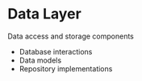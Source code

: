 # Data Layer
Data access and storage components
- Database interactions
- Data models
- Repository implementations
